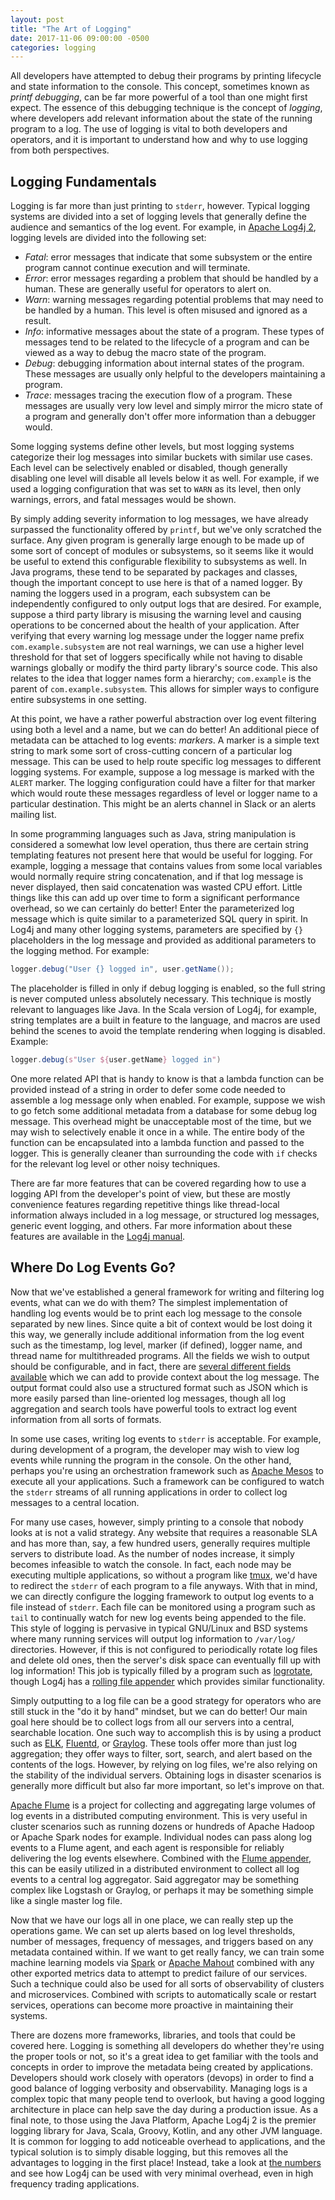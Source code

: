 ```yaml
---
layout: post
title: "The Art of Logging"
date: 2017-11-06 09:00:00 -0500
categories: logging
---
```

All developers have attempted to debug their programs by printing
lifecycle and state information to the console.  This concept,
sometimes known as *printf debugging*, can be far more powerful of
a tool than one might first expect.  The essence of this debugging
technique is the concept of *logging*, where developers add relevant
information about the state of the running program to a log.  The
use of logging is vital to both developers and operators, and it
is important to understand how and why to use logging from both
perspectives.

## Logging Fundamentals

Logging is far more than just printing to `stderr`, however.  Typical
logging systems are divided into a set of logging levels that
generally define the audience and semantics of the log event.  For
example, in [Apache Log4j 2][log4j], logging levels are divided
into the following set:

* *Fatal*: error messages that indicate that some subsystem or the
entire program cannot continue execution and will terminate.
* *Error*: error messages regarding a problem that should be handled
by a human. These are generally useful for operators to alert on.
* *Warn*: warning messages regarding potential problems that may need
to be handled by a human. This level is often misused and ignored
as a result.
* *Info*: informative messages about the state of a program. These
types of messages tend to be related to the lifecycle of a program
and can be viewed as a way to debug the macro state of the program.
* *Debug*: debugging information about internal states of the program.
These messages are usually only helpful to the developers maintaining
a program.
* *Trace*: messages tracing the execution flow of a program. These
messages are usually very low level and simply mirror the micro
state of a program and generally don't offer more information than
a debugger would.

Some logging systems define other levels, but most logging systems
categorize their log messages into similar buckets with similar use
cases.  Each level can be selectively enabled or disabled, though
generally disabling one level will disable all levels below it as
well.  For example, if we used a logging configuration that was set
to `WARN` as its level, then only warnings, errors, and fatal
messages would be shown.

By simply adding severity information to log messages, we have
already surpassed the functionality offered by `printf`, but we've
only scratched the surface.  Any given program is generally large
enough to be made up of some sort of concept of modules or subsystems,
so it seems like it would be useful to extend this configurable
flexibility to subsystems as well.  In Java programs, these tend
to be separated by packages and classes, though the important concept
to use here is that of a named logger.  By naming the loggers used
in a program, each subsystem can be independently configured to
only output logs that are desired.  For example, suppose a third
party library is misusing the warning level and causing operations
to be concerned about the health of your application.  After verifying
that every warning log message under the logger name prefix
`com.example.subsystem` are not real warnings, we can use a higher
level threshold for that set of loggers specifically while not
having to disable warnings globally or modify the third party
library's source code.  This also relates to the idea that logger
names form a hierarchy; `com.example` is the parent of
`com.example.subsystem`.  This allows for simpler ways to configure
entire subsystems in one setting.

At this point, we have a rather powerful abstraction over log event
filtering using both a level and a name, but we can do better!  An
additional piece of metadata can be attached to log events: *markers*.
A marker is a simple text string to mark some sort of cross-cutting
concern of a particular log message.  This can be used to help route
specific log messages to different logging systems.  For example,
suppose a log message is marked with the `ALERT` marker.  The logging
configuration could have a filter for that marker which would route
these messages regardless of level or logger name to a particular
destination.  This might be an alerts channel in Slack or an alerts
mailing list.

In some programming languages such as Java, string manipulation is
considered a somewhat low level operation, thus there are certain
string templating features not present here that would be useful
for logging.  For example, logging a message that contains values
from some local variables would normally require string concatenation,
and if that log message is never displayed, then said concatenation
was wasted CPU effort.  Little things like this can add up over
time to form a significant performance overhead, so we can certainly
do better!  Enter the parameterized log message which is quite
similar to a parameterized SQL query in spirit.  In Log4j and many
other logging systems, parameters are specified by `{}` placeholders
in the log message and provided as additional parameters to the
logging method.  For example:

```java
logger.debug("User {} logged in", user.getName());
```

The placeholder is filled in only if debug logging is enabled, so
the full string is never computed unless absolutely necessary.  This
technique is mostly relevant to languages like Java.  In the Scala
version of Log4j, for example, string templates are a built in
feature to the language, and macros are used behind the scenes to
avoid the template rendering when logging is disabled.  Example:

```scala
logger.debug(s"User ${user.getName} logged in")
```

One more related API that is handy to know is that a lambda function
can be provided instead of a string in order to defer some code
needed to assemble a log message only when enabled.  For example,
suppose we wish to go fetch some additional metadata from a database
for some debug log message.  This overhead might be unacceptable
most of the time, but we may wish to selectively enable it once in
a while.  The entire body of the function can be encapsulated into
a lambda function and passed to the logger.  This is generally
cleaner than surrounding the code with `if` checks for the relevant
log level or other noisy techniques.

There are far more features that can be covered regarding how to
use a logging API from the developer's point of view, but these are
mostly convenience features regarding repetitive things like
thread-local information always included in a log message, or
structured log messages, generic event logging, and others.  Far
more information about these features are available in the [Log4j
manual][api].

## Where Do Log Events Go?

Now that we've established a general framework for writing and
filtering log events, what can we do with them?  The simplest
implementation of handling log events would be to print each log
message to the console separated by new lines.  Since quite a bit
of context would be lost doing it this way, we generally include
additional information from the log event such as the timestamp,
log level, marker (if defined), logger name, and thread name for
multithreaded programs.  All the fields we wish to output should
be configurable, and in fact, there are [several different fields
available][pattern] which we can add to provide context about the
log message.  The output format could also use a structured format
such as JSON which is more easily parsed than line-oriented log
messages, though all log aggregation and search tools have powerful
tools to extract log event information from all sorts of formats.

In some use cases, writing log events to `stderr` is acceptable.
For example, during development of a program, the developer may
wish to view log events while running the program in the console.
On the other hand, perhaps you're using an orchestration framework
such as [Apache Mesos][mesos] to execute all your applications.
Such a framework can be configured to watch the `stderr` streams
of all running applications in order to collect log messages to a
central location.

For many use cases, however, simply printing to a console that
nobody looks at is not a valid strategy.  Any website that requires
a reasonable SLA and has more than, say, a few hundred users,
generally requires multiple servers to distribute load.  As the
number of nodes increase, it simply becomes infeasible to watch the
console.  In fact, each node may be executing multiple applications,
so without a program like [tmux][tmux], we'd have to redirect the
`stderr` of each program to a file anyways.  With that in mind, we
can directly configure the logging framework to output log events
to a file instead of `stderr`.  Each file can be monitored using a
program such as `tail` to continually watch for new log events being
appended to the file.  This style of logging is pervasive in typical
GNU/Linux and BSD systems where many running services will output
log information to `/var/log/` directories.  However, if this is
not configured to periodically rotate log files and delete old ones,
then the server's disk space can eventually fill up with log
information!  This job is typically filled by a program such as
[logrotate][logrotate], though Log4j has a [rolling file
appender][rolling] which provides similar functionality.

Simply outputting to a log file can be a good strategy for operators
who are still stuck in the "do it by hand" mindset, but we can do
better!  Our main goal here should be to collect logs from all our
servers into a central, searchable location.  One such way to
accomplish this is by using a product such as [ELK][elk],
[Fluentd][fluentd], or [Graylog][graylog].  These tools offer more
than just log aggregation; they offer ways to filter, sort, search,
and alert based on the contents of the logs.  However, by relying
on log files, we're also relying on the stability of the individual
servers.  Obtaining logs in disaster scenarios is generally more
difficult but also far more important, so let's improve on that.

[Apache Flume][flume] is a project for collecting and aggregating
large volumes of log events in a distributed computing environment.
This is very useful in cluster scenarios such as running dozens or
hundreds of Apache Hadoop or Apache Spark nodes for example.
Individual nodes can pass along log events to a Flume agent, and
each agent is responsible for reliably delivering the log events
elsewhere.  Combined with the [Flume appender][flumeapp], this can
be easily utilized in a distributed environment to collect all log
events to a central log aggregator.  Said aggregator may be something
complex like Logstash or Graylog, or perhaps it may be something
simple like a single master log file.

Now that we have our logs all in one place, we can really step up
the operations game.  We can set up alerts based on log level
thresholds, number of messages, frequency of messages, and triggers
based on any metadata contained within.  If we want to get really
fancy, we can train some machine learning models via [Spark][mllib]
or [Apache Mahout][mahout] combined with any other exported metrics
data to attempt to predict failure of our services.  Such a technique
could also be used for all sorts of observability of clusters and
microservices.  Combined with scripts to automatically scale or
restart services, operations can become more proactive in maintaining
their systems.

There are dozens more frameworks, libraries, and tools that could
be covered here.  Logging is something all developers do whether
they're using the proper tools or not, so it's a great idea to get
familiar with the tools and concepts in order to improve the metadata
being created by applications.  Developers should work closely with
operators (devops) in order to find a good balance of logging
verbosity and observability.  Managing logs is a complex topic that
many people tend to overlook, but having a good logging architecture
in place can help save the day during a production issue.  As a
final note, to those using the Java Platform, Apache Log4j 2 is the
premier logging library for Java, Scala, Groovy, Kotlin, and any
other JVM language.  It is common for logging to add noticeable
overhead to applications, and the typical solution is to simply
disable logging, but this removes all the advantages to logging in
the first place!  Instead, take a look at [the numbers][perf] and
see how Log4j can be used with very minimal overhead, even in high
frequency trading applications.

[log4j]: https://logging.apache.org/log4j/2.x/
[api]: https://logging.apache.org/log4j/2.x/manual/api.html
[pattern]: https://logging.apache.org/log4j/2.x/manual/layouts.html#PatternLayout
[mesos]: https://mesos.apache.org/
[tmux]: https://github.com/tmux/tmux/wiki
[logrotate]: https://github.com/logrotate/logrotate
[rolling]: https://logging.apache.org/log4j/2.x/manual/appenders.html#RollingRandomAccessFileAppender
[elk]: https://www.elastic.co/
[fluentd]: https://www.fluentd.org/
[logstash]: https://www.elastic.co/products/logstash
[graylog]: https://www.graylog.org/
[flume]: https://flume.apache.org/
[flumeapp]: https://logging.apache.org/log4j/2.x/manual/appenders.html#FlumeAppender
[mllib]: https://spark.apache.org/mllib/
[mahout]: https://mahout.apache.org/
[perf]: https://logging.apache.org/log4j/2.x/performance.html
